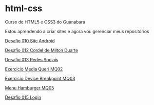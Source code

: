 # html-css
 Curso de HTML5 e CSS3 do Guanabara

Estou aprendendo a criar sites e agora vou gerenciar meus repositórios

<a href="https://willianpauli.github.io/html-css/desafios/des010 droid">Desafio 010 Site Android</a><br>

<a href="https://willianpauli.github.io/html-css/desafios/des012 cordel">Desafio 012 Cordel de Milton Duarte</a>

<a href="https://willianpauli.github.io/html-css/desafios/des013 social">Desafio 013 Redes Sociais</a>

<a href="https://willianpauli.github.io/html-css/exercicios/ex026_media_queries/mq02">Exercicio Media Queri MQ02</a>

<a href="https://willianpauli.github.io/html-css/exercicios/ex026_media_queries/mq03">Exercicio Device Breakpoint MQ03</a>

<a href="https://willianpauli.github.io/html-css/exercicios/ex026_media_queries/mq05">Menu Hamburger MQ05</a>

<a href="https://willianpauli.github.io/html-css/desafios/des015 login/">Desafio 015 Login</a>
